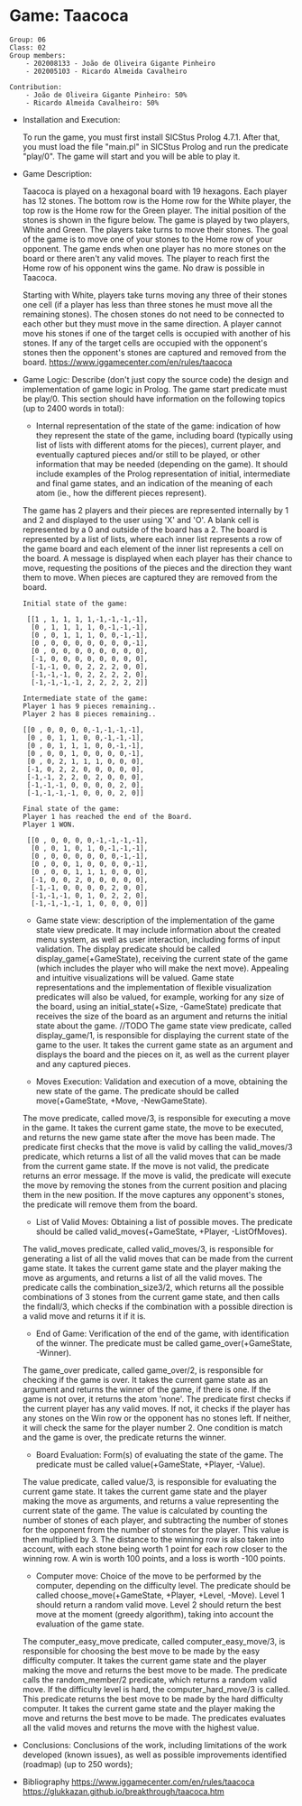 # Game: Taacoca

    Group: 06
    Class: 02
    Group members:
        - 202008133 - João de Oliveira Gigante Pinheiro
        - 202005103 - Ricardo Almeida Cavalheiro
    
    Contribution:
        - João de Oliveira Gigante Pinheiro: 50%
        - Ricardo Almeida Cavalheiro: 50%

- Installation and Execution:
  
    To run the game, you must first install SICStus Prolog 4.7.1. After that, you must load the file "main.pl" in SICStus Prolog and run the predicate "play/0". The game will start and you will be able to play it.


- Game Description:

    Taacoca is played on a hexagonal board with 19 hexagons. Each player has 12 stones. The bottom row is the Home row for the White player, the top row is the Home row for the Green player. The initial position of the stones is shown in the figure below. The game is played by two players, White and Green. The players take turns to move their stones. The goal of the game is to move one of your stones to the Home row of your opponent. The game ends when one player has no more stones on the board or there aren't any valid moves. The player to reach first the Home row of his opponent wins the game. No draw is possible in Taacoca.

    Starting with White, players take turns moving any three of their stones one cell (if a player has less than three stones he must move all the remaining stones). The chosen stones do not need to be connected to each other but they must move in the same direction.
    A player cannot move his stones if one of the target cells is occupied with another of his stones. If any of the target cells are occupied with the opponent's stones then the opponent's stones are captured and removed from the board.
    https://www.iggamecenter.com/en/rules/taacoca


 - Game Logic: Describe (don't just copy the source code) the design and implementation of game logic
in Prolog. The game start predicate must be play/0. This section should have information on the
following topics (up to 2400 words in total):

     - Internal representation of the state of the game: indication of how they represent the
state of the game, including board (typically using list of lists with different atoms for the
pieces), current player, and eventually captured pieces and/or still to be played, or other
information that may be needed (depending on the game). It should include examples of
the Prolog representation of initial, intermediate and final game states, and an indication
of the meaning of each atom (ie., how the different pieces represent).

    The game has 2 players and their pieces are represented internally by 1 and 2 and displayed to the user using 'X' and 'O'. A blank cell is represented by a 0 and outside of the board has a 2.
    The board is represented by a list of lists, where each inner list represents a row of the game board and each element of the inner list represents a cell on the    board. A message is displayed when each player has their chance to move, requesting the positions of the pieces and the direction they want them to move. When pieces are captured they are removed from the board.
    ```
    Initial state of the game:
    
     [[1 , 1, 1, 1, 1,-1,-1,-1,-1],
      [0 , 1, 1, 1, 1, 0,-1,-1,-1],
      [0 , 0, 1, 1, 1, 0, 0,-1,-1],
      [0 , 0, 0, 0, 0, 0, 0, 0,-1],
      [0 , 0, 0, 0, 0, 0, 0, 0, 0],
      [-1, 0, 0, 0, 0, 0, 0, 0, 0],
      [-1,-1, 0, 0, 2, 2, 2, 0, 0],
      [-1,-1,-1, 0, 2, 2, 2, 2, 0],
      [-1,-1,-1,-1, 2, 2, 2, 2, 2]]
    ```
     ```
    Intermediate state of the game:
    Player 1 has 9 pieces remaining..
    Player 2 has 8 pieces remaining..
    
     [[0 , 0, 0, 0, 0,-1,-1,-1,-1],
      [0 , 0, 1, 1, 0, 0,-1,-1,-1],
      [0 , 0, 1, 1, 1, 0, 0,-1,-1],
      [0 , 0, 0, 1, 0, 0, 0, 0,-1],
      [0 , 0, 2, 1, 1, 1, 0, 0, 0],
      [-1, 0, 2, 2, 0, 0, 0, 0, 0],
      [-1,-1, 2, 2, 0, 2, 0, 0, 0],
      [-1,-1,-1, 0, 0, 0, 0, 2, 0],
      [-1,-1,-1,-1, 0, 0, 0, 2, 0]]
    ```
     ```
    Final state of the game:
    Player 1 has reached the end of the Board.
    Player 1 WON.
    
      [[0 , 0, 0, 0, 0,-1,-1,-1,-1],
       [0 , 0, 1, 0, 1, 0,-1,-1,-1],
       [0 , 0, 0, 0, 0, 0, 0,-1,-1],
       [0 , 0, 0, 1, 0, 0, 0, 0,-1],
       [0 , 0, 0, 1, 1, 1, 0, 0, 0],
       [-1, 0, 0, 2, 0, 0, 0, 0, 0],
       [-1,-1, 0, 0, 0, 0, 2, 0, 0],
       [-1,-1,-1, 0, 1, 0, 2, 2, 0],
       [-1,-1,-1,-1, 1, 0, 0, 0, 0]]
    ```

     - Game state view: description of the implementation of the game state view predicate. It
may include information about the created menu system, as well as user interaction,
including forms of input validation. The display predicate should be called
display_game(+GameState), receiving the current state of the game (which includes the
player who will make the next move). Appealing and intuitive visualizations will be
valued. Game state representations and the implementation of flexible visualization
predicates will also be valued, for example, working for any size of the board, using an
initial_state(+Size, -GameState) predicate that receives the size of the board as an
argument and returns the initial state about the game.
     //TODO
     The game state view predicate, called display_game/1, is responsible for displaying the current state of the game to the user. It takes the current game state as an argument and displays the board and the pieces on it, as well as the current player and any captured pieces.
    
     - Moves Execution: Validation and execution of a move, obtaining the new state of the
game. The predicate should be called move(+GameState, +Move, -NewGameState).

     The move predicate, called move/3, is responsible for executing a move in the game. It takes the current game state, the move to be executed, and returns the new game state after the move has been made.
     The predicate first checks that the move is valid by calling the valid_moves/3 predicate, which returns a list of all the valid moves that can be made from the current game state. If the move is not valid, the predicate returns an error message. If the move is valid, the predicate will execute the move by removing the stones from the current position and placing them in the new position. If the move captures any opponent's stones, the predicate will remove them from the board.

     - List of Valid Moves: Obtaining a list of possible moves. The predicate should be called
valid_moves(+GameState, +Player, -ListOfMoves).

     The valid_moves predicate, called valid_moves/3, is responsible for generating a list of all the valid moves that can be made from the current game state. It takes the current game state and the player making the move as arguments, and returns a list of all the valid moves. The predicate calls the combination_size3/2, which returns all the possible combinations of 3 stones from the current game state, and then calls the findall/3, which checks if the combination with a possible direction is a valid move and returns it if it is.
    
     - End of Game: Verification of the end of the game, with identification of the winner. The
predicate must be called game_over(+GameState, -Winner).

     The game_over predicate, called game_over/2, is responsible for checking if the game is over. It takes the current game state as an argument and returns the winner of the game, if there is one. If the game is not over, it returns the atom 'none'.
     The predicate first checks if the current player has any valid moves. If not, it checks if the player has any stones on the Win row or the opponent has no stones left. If neither, it will check the same for the player number 2. One condition is match and the game is over, the predicate returns the winner.

     - Board Evaluation: Form(s) of evaluating the state of the game. The predicate must be
called value(+GameState, +Player, -Value).

     The value predicate, called value/3, is responsible for evaluating the current game state. It takes the current game state and the player making the move as arguments, and returns a value representing the current state of the game. 
     The value is calculated by counting the number of stones of each player, and subtracting the number of stones for the opponent from the number of stones for the player. This value is then multiplied by 3. The distance to the winning row is also taken into account, with each stone being worth 1 point for each row closer to the winning row.
     A win is worth 100 points, and a loss is worth -100 points.
    
     - Computer move: Choice of the move to be performed by the computer, depending on
the difficulty level. The predicate should be called choose_move(+GameState, +Player,
+Level, -Move). Level 1 should return a random valid move. Level 2 should return the
best move at the moment (greedy algorithm), taking into account the evaluation of the
game state.

     The computer_easy_move predicate, called computer_easy_move/3, is responsible for choosing the best move to be made by the easy difficulty computer. It takes the current game state and the player making the move and returns the best move to be made.
     The predicate calls the random_member/2 predicate, which returns a random valid move.
     If the difficulty level is hard, the computer_hard_move/3 is called. This predicate returns the best move to be made by the hard difficulty computer. It takes the current game state and the player making the move and returns the best move to be made. The predicates evaluates all the valid moves and returns the move with the highest value.
    

 - Conclusions: Conclusions of the work, including limitations of the work developed (known issues), as
well as possible improvements identified (roadmap) (up to 250 words);



 - Bibliography
https://www.iggamecenter.com/en/rules/taacoca
https://glukkazan.github.io/breakthrough/taacoca.htm
